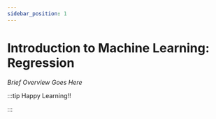 ```yaml
---
sidebar_position: 1
---
```


# Introduction to Machine Learning: Regression

_Brief Overview Goes Here_

:::tip Happy Learning!!

<QuestButton text="Go To Quest" link="https://app.stackup.dev/quest_page/introduction-to-machine-learning-regression" />

:::
